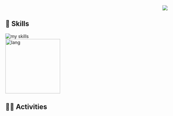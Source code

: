 
<div align="right">
  <img src="https://komarev.com/ghpvc/?username=QWERTOP18" />
</div>




<!-- https://arc.net/l/quote/zizyykfh -->
## 🌱 Skills
<img alt="my skills" src="https://skillicons.dev/icons?theme=dark&perline=7&i=python,c,go,js,bash" />
<br>
<div align="left"> 
  <!-- <img alt="stats" height="170px" src="https://github-readme-stats.vercel.app/api?username=QWERTOP18&theme=vue-dark&layout=compact" /> -->
  <img alt="lang" height="170px" src="https://github-readme-stats.vercel.app/api/top-langs/?username=QWERTOP18&theme=vue-dark&layout=compact" />
</div>


<!-- ライトモート：theme=light, ダークモート：theme=vue-dark  -->
## 🏃‍♀️ Activities

<!-- actions tab から Update README -->

<!-- https://github.com/jamesgeorge007/github-activity-readme?tab=readme-ov-file -->

<!--START_SECTION:activity-->
<!--END_SECTION:activity-->

